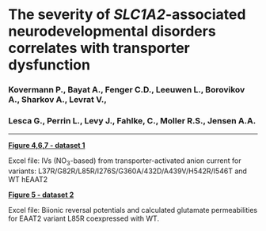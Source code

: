 # The severity of <i>SLC1A2</i>-associated neurodevelopmental disorders correlates with transporter dysfunction
### Kovermann P., Bayat A., Fenger C.D., Leeuwen L., Borovikov A., Sharkov A., Levrat V.,
### Lesca G., Perrin L., Levy J., Fahlke, C., Moller R.S., Jensen A.A. 
----------------------------------------------------------------------------------------------------------
<b>[Figure 4,6,7 - dataset 1](../main/Figs_4_6_7_Current_amplitudes_hEAAT2_variants.xlsx)</b>

Excel file: IVs (NO<sub>3</sub>-based) from transporter-activated anion current for variants:
L37R/G82R/L85R/I276S/G360A/432D/A439V/H542R/I546T and WT hEAAT2

<b>[Figure 5 - dataset 2](../main/Fig_5_WTcoL85R_Glut_permeability.xlsx)</b>

Excel file: Biionic reversal potentials and calculated glutamate permeabilities 
for EAAT2 variant L85R coexpressed with WT.
